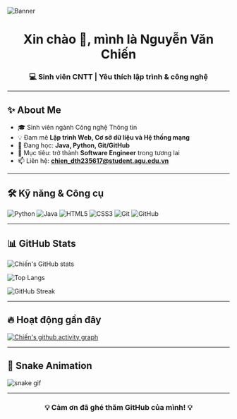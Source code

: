 <!-- Banner -->
![Banner](https://i.ibb.co/1bq9Vt7/github-banner.png)

<h1 align="center">Xin chào 👋, mình là Nguyễn Văn Chiến</h1>
<h3 align="center">💻 Sinh viên CNTT | Yêu thích lập trình & công nghệ</h3>

---

## ✨ About Me
- 🎓 Sinh viên ngành Công nghệ Thông tin  
- 💡 Đam mê **Lập trình Web, Cơ sở dữ liệu và Hệ thống mạng**  
- 🌱 Đang học: **Java, Python, Git/GitHub**  
- 🚀 Mục tiêu: trở thành **Software Engineer** trong tương lai  
- 📫 Liên hệ: **chien_dth235617@student.agu.edu.vn**

---

## 🛠️ Kỹ năng & Công cụ
![Python](https://img.shields.io/badge/Python-3776AB?style=for-the-badge&logo=python&logoColor=white)
![Java](https://img.shields.io/badge/Java-007396?style=for-the-badge&logo=openjdk&logoColor=white)
![HTML5](https://img.shields.io/badge/HTML5-E34F26?style=for-the-badge&logo=html5&logoColor=white)
![CSS3](https://img.shields.io/badge/CSS3-1572B6?style=for-the-badge&logo=css3&logoColor=white)
![Git](https://img.shields.io/badge/Git-F05032?style=for-the-badge&logo=git&logoColor=white)
![GitHub](https://img.shields.io/badge/GitHub-181717?style=for-the-badge&logo=github&logoColor=white)

---

## 📊 GitHub Stats
![Chiến's GitHub stats](https://github-readme-stats.vercel.app/api?username=DTH235617-NGUYENVANCHIEN&show_icons=true&theme=tokyonight)  

![Top Langs](https://github-readme-stats.vercel.app/api/top-langs/?username=DTH235617-NGUYENVANCHIEN&layout=compact&theme=tokyonight)  

![GitHub Streak](https://streak-stats.demolab.com/?user=DTH235617-NGUYENVANCHIEN&theme=tokyonight)

---

## 🔥 Hoạt động gần đây
[![Chiến's github activity graph](https://github-readme-activity-graph.vercel.app/graph?username=DTH235617-NGUYENVANCHIEN&theme=tokyo-night)](https://github.com/ashutosh00710/github-readme-activity-graph)

---

## 🐍 Snake Animation
![snake gif](https://github.com/DTH235617-NGUYENVANCHIEN/DTH235617-NGUYENVANCHIEN/blob/output/github-contribution-grid-snake.svg)

---

<h3 align="center">💡 Cảm ơn đã ghé thăm GitHub của mình! 💡</h3>
